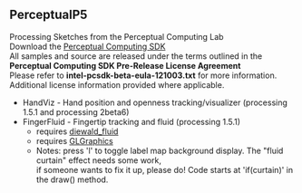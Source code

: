 PerceptualP5 
------------
Processing Sketches from the Perceptual Computing Lab<br>
Download the [Perceptual Computing SDK](http://software.intel.com/en-us/vcsource/tools/perceptual-computing-sdk)<br/>
All samples and source are released under the terms outlined in the <b>Perceptual Computing SDK Pre-Release License Agreement</b><br/>
Please refer to <b>intel-pcsdk-beta-eula-121003.txt</b> for more information.  Additional license information provided where applicable.

* HandViz - Hand position and openness tracking/visualizer (processing 1.5.1 and processing 2beta6)
* FingerFluid - Fingertip tracking and fluid (processing 1.5.1)
  * requires [diewald_fluid](http://thomasdiewald.com/blog/?p=95)
  * requires [GLGraphics](http://glgraphics.sourceforge.net/)
  * Notes: press 'l' to toggle label map background display.  The "fluid curtain" effect needs some work,<br/>if someone wants to fix it up, please do!  Code starts at 'if(curtain)' in the draw() method.
